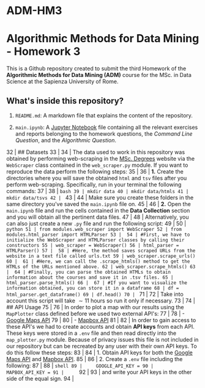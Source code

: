 # ADM-HM3

# Algorithmic Methods for Data Mining - Homework 3

 This is a Github repository created to submit the third Homework of the **Algorithmic Methods for Data Mining (ADM)** course for the MSc. in Data Science at the Sapienza University of Rome.


## What's inside this repository?

1. `README.md`: A markdown file that explains the content of the repository.

2. `main.ipynb`: A [Jupyter Notebook](https://nbviewer.org/github/msancor/ADM-HW3/blob/main/main.ipynb) file containing all the relevant exercises and reports belonging to the homework questions, the *Command Line Question*, and the *Algorithmic Question*.

 32 | ## Datasets
 33 | 
 34 | The data used to work in this repository was obtained by performing web-scraping in the [MSc. Degrees](https://www.findamasters.com/masters-degrees/msc-degrees/) website via the `WebScraper` class contained in the `web_scraper.py` module. If you want to reproduce the data perform the following steps:
 35 | 
 36 | **1.** Create the directories where you will save the obtained `html` and `tsv` files after you perform web-scraping. Specifically, run in your terminal the following commands:
 37 | 
 38 | ```bash
 39 | mkdir data
 40 | mkdir data/htmls
 41 | mkdir data/tsvs
 42 | ```
 43 | 
 44 | Make sure you create these folders in the same directory you've saved the `main.ipynb` file on.
 45 | 
 46 | **2.** Open the `main.ipynb` file and run the cells contained in the **Data Collection** section and you will obtain all the pertinent data files.
 47 | 
 48 | Alternatively, you can also just create a new `.py` file and run the following script:
 49 | 
 50 | ```python
 51 | from modules.web_scraper import WebScraper
 52 | from modules.html_parser import HTMLParser
 53 | 
 54 | #First, we have to initialize the WebScraper and HTMLParser classes by calling their constructors
 55 | web_scraper = WebScraper()
 56 | html_parser = HTMLParser()
 57 | 
 58 | #Here, the method saves scraped URLs from the website in a text file called urls.txt
 59 | web_scraper.scrape_urls()
 60 | 
 61 | #Here, we can call the .scrape_htmls() method to get the HTMLs of the URLs mentioned above.
 62 | web_scraper.scrape_htmls()
 63 | 
 64 | #Finally, you can parse the obtained HTMLs to obtain information about the courses and save it in .tsv files.
 65 | html_parser.parse_htmls()
 66 | 
 67 | #If you want to visualize the information obtained, you can store it in a dataframe
 68 | df = html_parser.get_dataframe()
 69 | df.head()
 70 | ```
 71 | 
 72 | Take into account this script will take $\sim 11$ hours so run it only if necessary.
 73 | 
 74 | ## API Usage
 75 | 
 76 | In order to plot a map with our results using the `MapPlotter` class defined before we used two external API's:
 77 | 
 78 | - [Google Maps API](https://mapsplatform.google.com/pricing/)
 79 | 
 80 | - [Mapbox API](https://docs.mapbox.com/api/overview/)
 81 | 
 82 | In order to gain access to these API's we had to create accounts and obtain **API keys** from each API. These keys were stored in a `.env` file and then read directly into the `map_plotter.py` module. Because of privacy issues this file is not included in our repository but can be recreated by any user with their own API keys. To do this follow these steps:
 83 | 
 84 | 1. Obtain API keys for both the [Google Maps API](https://mapsplatform.google.com/pricing/) and [Mapbox API](https://docs.mapbox.com/api/overview/).
 85 | 
 86 | 2. Create a `.env` file including the following:
 87 | 
 88 |     ```shell
 89 |     GOOGLE_API_KEY =
 90 |     MAPBOX_API_KEY =
 91 |     ```
 92 | 
 93 |     and write your API keys in the other side of the equal sign.
 94 | 
